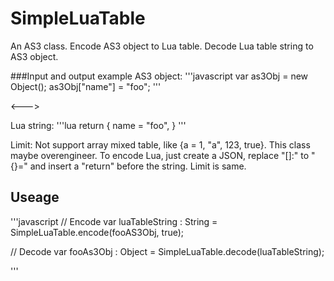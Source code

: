 # SimpleLuaTable
An AS3 class. Encode AS3 object to Lua table. Decode Lua table string to AS3 object.

###Input and output example
AS3 object:
'''javascript
var as3Obj = new Object();
as3Obj["name"] = "foo";
'''

<--->

Lua string:
'''lua
return {
    name = "foo",
}
'''

Limit: Not support array mixed table, like {a = 1, "a", 123, true}.
This class maybe overengineer. To encode Lua, just create a JSON, replace "[]:" to "{}=" and insert a "return" before the string. Limit is same.

## Useage
'''javascript
// Encode
var luaTableString : String = SimpleLuaTable.encode(fooAS3Obj, true);

// Decode
var fooAs3Obj : Object = SimpleLuaTable.decode(luaTableString);  

'''
